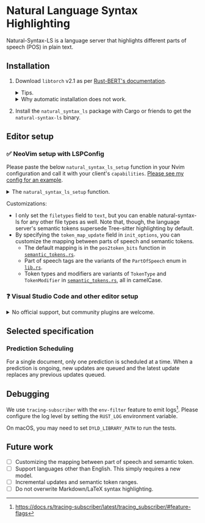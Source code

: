 # Natural Language Syntax Highlighting

Natural-Syntax-LS is a language server that highlights different parts of
speech (POS) in plain text.

## Installation

1. Download `libtorch` v2.1 as per
    [Rust-BERT's documentation][download-torch].
    <details><summary>Tips.</summary>

    You can figure out the URL to download `libtorch` [in tch-rs' build
    script](https://github.com/LaurentMazare/tch-rs/blob/5480d6fd4be12e748e0d87555db54a5f6e74edf2/torch-sys/build.rs#L311).
    The `LIBTORCH` variable should be the `torch/` directory.

    </details>
    <details><summary>Why automatic installation does not work.</summary>

    Rust-BERT has an "automatic installation" option that
    uses tch-rs' build script to download `libtorch`.
    However,
    the binary produced this way does not run because that `libtorch` is not on
    `LD_LIBRARY_PATH`.
    Alternatively, you could statically link `libtorch`,
    but that would
    [require you to download `libtorch` yourself][tch-static-linking] anyway.

    </details>
1. Install the `natural_syntax_ls` package with Cargo or friends to
    get the `natural-syntax-ls` binary.

## Editor setup

### ✅ NeoVim setup with LSPConfig

Please paste the below `natural_syntax_ls_setup` function in
your Nvim configuration and call it with your client's `capabilities`.
[Please see my config for an
example](https://github.com/SichangHe/.config/blob/b0961205a060d3588f56e97fd066a35424fe64a9/nvim/lua/plugins/lsp.lua#L301).

<details><summary>The <code>natural_syntax_ls_setup</code> function.</summary>

```lua
local function natural_syntax_ls_setup(capabilities)
    local lspconfig = require('lspconfig')
    require('lspconfig.configs')['natural_syntax_ls'] = {
        default_config = {
            cmd = { 'natural-syntax-ls' },
            filetypes = { 'text' },
            single_file_support = true,
        },
        docs = {
            description = [[The Natural Syntax Language Server for highlighting parts of speech.]],
        },
    }
    lspconfig['natural_syntax_ls'].setup {
        capabilities,
        init_options = {
            token_map_update = {
                -- Customize your POS-token mapping here. E.g.:
                --[[
                -- Disable coordinating conjunctions highlighting.
                CC = vim.NIL, -- `nil` does not work because it gets ignored.
                -- Highlight wh-determiners as enum members without any modifiers.
                WDT = { type = "enumMember" },
                -- Highlight determiners as read-only classes.
                DT = { type = "class", modifiers = { "readonly" } },
                ]]
            },
        },
    }
end
```

</details>

Customizations:

- I only set the `filetypes` field to `text`,
    but you can enable natural-syntax-ls for any other file types as well.
    Note that, though,
    the language server's semantic tokens supersede Tree-sitter highlighting by
    default.
- By specifying the `token_map_update` field in `init_options`,
    you can customize the mapping between parts of speech and semantic tokens.
    - The default mapping is in the `pos2token_bits` function in
        [`semantic_tokens.rs`][semantic_tokens.rs].
    - Part of speech tags are the variants of the `PartOfSpeech` enum in
        [`lib.rs`](https://github.com/SichangHe/natural_syntax/blob/main/src/lib.rs).
    - Token types and modifiers are variants of `TokenType` and
        `TokenModifier` in [`semantic_tokens.rs`][semantic_tokens.rs],
        all in camelCase.

### ❓ Visual Studio Code and other editor setup

<details>
<summary>No official support, but community plugins are welcome.</summary>

I do not currently use VSCode and these other editors,
so I do not wish to maintain plugins for them.

However,
it should be straightforward to implement plugins for them since
Natural-Syntax-LS implements the Language Server Protocol (LSP).
So,
please feel free to make a plugin yourself and create an issue for me to
link it here.

</details>

## Selected specification

### Prediction Scheduling

For a single document, only one prediction is scheduled at a time.
When a prediction is ongoing,
new updates are queued and
the latest update replaces any previous updates queued.

## Debugging

We use `tracing-subscriber` with the `env-filter` feature to
emit logs[^tracing-env-filter].
Please configure the log level by setting the `RUST_LOG` environment variable.

On macOS, you may need to set `DYLD_LIBRARY_PATH` to run the tests.

## Future work

- [ ] Customizing the mapping between part of speech and semantic token.
- [ ] Support languages other than English. This simply requires a new model.
- [ ] Incremental updates and semantic token ranges.
- [ ] Do not overwrite Markdown/LaTeX syntax highlighting.

[^tracing-env-filter]: <https://docs.rs/tracing-subscriber/latest/tracing_subscriber/#feature-flags>

[download-torch]: https://docs.rs/rust-bert/0.22.0/rust_bert/#manual-installation-recommended
[semantic_tokens.rs]: https://github.com/SichangHe/natural_syntax/blob/main/natural_syntax_ls/src/semantic_tokens.rs
[tch-static-linking]: https://github.com/LaurentMazare/tch-rs/tree/v2.1?tab=readme-ov-file#static-linking
